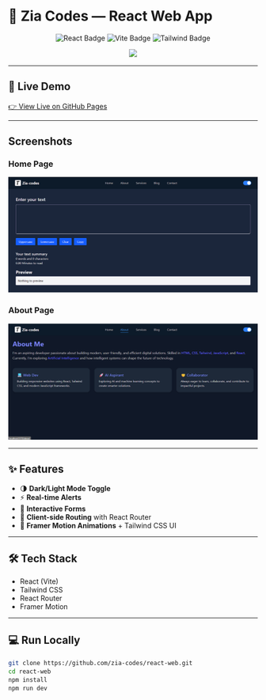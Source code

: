 # 🌟 Zia Codes — React Web App

<p align="center">
  <!-- Badges -->
  <img src="https://img.shields.io/badge/React-18-61DAFB?style=for-the-badge&logo=react&logoColor=white" alt="React Badge"/>
  <img src="https://img.shields.io/badge/Vite-4-646CFF?style=for-the-badge&logo=vite&logoColor=white" alt="Vite Badge"/>
  <img src="https://img.shields.io/badge/TailwindCSS-3-06B6D4?style=for-the-badge&logo=tailwind-css&logoColor=white" alt="Tailwind Badge"/>
</p>

<!-- Typing animation -->
<p align="center">
  <img src="https://readme-typing-svg.herokuapp.com?size=26&color=3F7FBF&center=true&vCenter=true&width=600&lines=Interactive+React+Web+App;Dark+%2F+Light+Mode+Toggle;Forms+with+Real-time+Alerts;Built+with+Vite+%26+TailwindCSS" />
</p>

---

## 🚀 Live Demo
[👉 View Live on GitHub Pages](https://zia-codes.github.io/react-web)

---

## Screenshots

### Home Page
![Home Page](assets/screenshot.png)

### About Page
![About Page](assets-aboutt.png)


---

## ✨ Features
- 🌗 **Dark/Light Mode Toggle**  
- ⚡ **Real-time Alerts**  
- 📝 **Interactive Forms**  
- 🔀 **Client-side Routing** with React Router  
- 🎨 **Framer Motion Animations** + Tailwind CSS UI  

---

## 🛠 Tech Stack
- React (Vite)  
- Tailwind CSS  
- React Router  
- Framer Motion  

---

## 💻 Run Locally

```bash
git clone https://github.com/zia-codes/react-web.git
cd react-web
npm install
npm run dev
